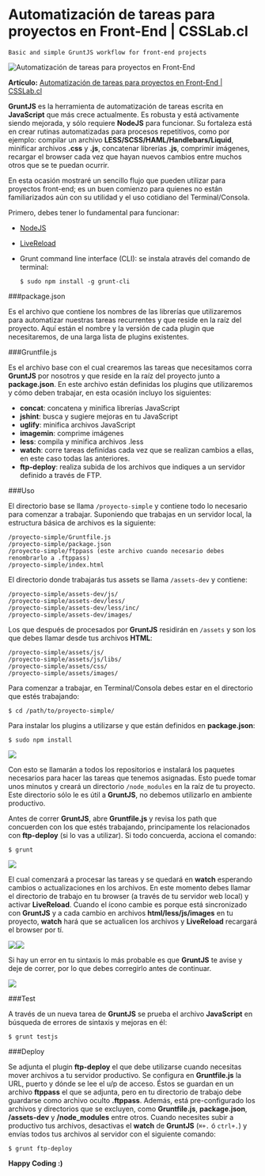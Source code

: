 Automatización de tareas para proyectos en Front-End | CSSLab.cl
=====================

`Basic and simple GruntJS workflow for front-end projects`

![Automatización de tareas para proyectos en Front-End](http://www.csslab.cl/wp-content/uploads/2014/04/grunt.jpg)

**Artículo:** [Automatización de tareas para proyectos en Front-End | CSSLab.cl](http://www.csslab.cl/2014/04/07/automatizacion-de-tareas-para-proyectos-en-front-end/)

**GruntJS** es la herramienta de automatización de tareas escrita en **JavaScript** que más crece actualmente. Es robusta y está activamente siendo mejorada, y sólo requiere **NodeJS** para funcionar. Su fortaleza está en crear rutinas automatizadas para procesos repetitivos, como por ejemplo: compilar un archivo **LESS/SCSS/HAML/Handlebars/Liquid**, minificar archivos **.css** y **.js**, concatenar librerías **.js**, comprimir imágenes, recargar el browser cada vez que hayan nuevos cambios entre muchos otros que se te puedan ocurrir.


En esta ocasión mostraré un sencillo flujo que pueden utilizar para proyectos front-end; es un buen comienzo para quienes no están familiarizados aún con su utilidad y el uso cotidiano del Terminal/Consola.

Primero, debes tener lo fundamental para funcionar:

- [NodeJS](http://nodejs.org/download/)
- [LiveReload](http://feedback.livereload.com/knowledgebase/articles/86242-how-do-i-install-and-use-the-browser-extensions)
- Grunt command line interface (CLI): se instala através del comando de terminal:

	`$ sudo npm install -g grunt-cli`


###package.json

Es el archivo que contiene los nombres de las librerías que utilizaremos para automatizar nuestras tareas recurrentes y que reside en la raíz del proyecto. Aquí están el nombre y la versión de cada plugin que necesitaremos, de una larga lista de plugins existentes.

###Gruntfile.js

Es el archivo base con el cual crearemos las tareas que necesitamos corra **GruntJS** por nosotros y que reside en la raíz del proyecto junto a **package.json**. En este archivo están definidas los plugins que utilizaremos y cómo deben trabajar, en esta ocasión incluyo los siguientes:

- **concat**: concatena y minifica librerías JavaScript
- **jshint**: busca y sugiere mejoras en tu JavaScript
- **uglify**: minifica archivos JavaScript
- **imagemin**: comprime imágenes
- **less**: compila y minifica archivos .less
- **watch**: corre tareas definidas cada vez que se realizan cambios a ellas, en este caso todas las anteriores.
- **ftp-deploy**: realiza subida de los archivos que indiques a un servidor definido a través de FTP.

###Uso

El directorio base se llama `/proyecto-simple` y contiene todo lo necesario para comenzar a trabajar. Suponiendo que trabajas en un servidor local, la estructura básica de archivos es la siguiente:

	/proyecto-simple/Gruntfile.js
	/proyecto-simple/package.json
	/proyecto-simple/ftppass (este archivo cuando necesario debes renombrarlo a .ftppass)
	/proyecto-simple/index.html
	
El directorio donde trabajarás tus assets se llama `/assets-dev` y contiene:

	/proyecto-simple/assets-dev/js/
	/proyecto-simple/assets-dev/less/
	/proyecto-simple/assets-dev/less/inc/
	/proyecto-simple/assets-dev/images/
	
Los que después de procesados por **GruntJS** residirán en `/assets` y son los que debes llamar desde tus archivos **HTML**:

	/proyecto-simple/assets/js/
	/proyecto-simple/assets/js/libs/
	/proyecto-simple/assets/css/
	/proyecto-simple/assets/images/
	
Para comenzar a trabajar, en Terminal/Consola debes estar en el directorio que estés trabajando:

	$ cd /path/to/proyecto-simple/

Para instalar los plugins a utilizarse y que están definidos en **package.json**:

	$ sudo npm install
	
![](http://www.csslab.cl/wp-content/uploads/2014/04/1npm.png)

Con esto se llamarán a todos los repositorios e instalará los paquetes necesarios para hacer las tareas que tenemos asignadas. Esto puede tomar unos minutos y creará un directorio `/node_modules` en la raíz de tu proyecto. Este directorio sólo le es útil a **GruntJS**, no debemos utilizarlo en ambiente productivo.

Antes de correr **GruntJS**, abre **Gruntfile.js** y revisa los path que concuerden con los que estés trabajando, principamente los relacionados con **ftp-deploy** (si lo vas a utilizar). Si todo concuerda, acciona el comando:

	$ grunt
	
![](http://www.csslab.cl/wp-content/uploads/2014/04/2watch.png)

El cual comenzará a procesar las tareas y se quedará en **watch** esperando cambios o actualizaciones en los archivos. En este momento debes llamar el directorio de trabajo en tu browser (a través de tu servidor web local) y activar **LiveReload**. Cuando el ícono cambie es porque está sincronizado con **GruntJS** y a cada cambio en archivos **html/less/js/images** en tu proyecto, **watch** hará que se actualicen los archivos y **LiveReload** recargará el browser por tí.

![](http://www.csslab.cl/wp-content/uploads/2014/04/Screen-Shot-2014-04-03-at-5.12.04-PM.png)![](http://www.csslab.cl/wp-content/uploads/2014/04/Screen-Shot-2014-04-03-at-5.13.24-PM.png)

Si hay un error en tu sintaxis lo más probable es que **GruntJS** te avise y deje de correr, por lo que debes corregirlo antes de continuar.

![](http://www.csslab.cl/wp-content/uploads/2014/04/3error.png)

###Test

A través de un nueva tarea de **GruntJS** se prueba el archivo **JavaScript** en búsqueda de errores de sintaxis y mejoras en él:

	$ grunt testjs


###Deploy

Se adjunta el plugin **ftp-deploy** el que debe utilizarse cuando necesitas mover archivos a tu servidor productivo. Se configura en **Gruntfile.js** la URL, puerto y dónde se lee el u/p de acceso. Éstos se guardan en un archivo **ftppass** el que se adjunta, pero en tu directorio de trabajo debe guardarse como archivo oculto **.ftppass**. Además, está pre-configurado los archivos y directorios que se excluyen, como **Gruntfile.js**, **package.json**, **/assets-dev** y **/node_modules** entre otros. Cuando necesites subir a productivo tus archivos, desactivas el **watch** de **GruntJS** (`⌘+.` ó `ctrl+.`) y envías todos tus archivos al servidor con el siguiente comando:

	$ grunt ftp-deploy

**Happy Coding :)**
